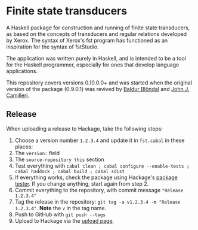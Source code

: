 Finite state transducers
========================

A Haskell package for construction and running of finite state
transducers, as based on the concepts of transducers and regular
relations developed by Xerox.  The syntax of Xerox's fst program has
functioned as an inspiration for the syntax of fstStudio.

The application was written purely in Haskell, and is intended to be a
tool for the Haskell programmer, especially for ones that develop
language applications.

This repository covers versions 0.10.0.0+ and was started when the
original version of the package (0.9.0.1) was revived by
[Baldur Blöndal](https://github.com/Icelandjack) and
[John J. Camilleri](https://github.com/johnjcamilleri).

## Release

When uploading a release to Hackage, take the following steps:

1. Choose a version number `1.2.3.4` and update it in `fst.cabal` in these places:
  1. The `version:` field
  1. The `source-repository this` section
1. Test everything with `cabal clean ; cabal configure --enable-tests ; cabal haddock ; cabal build ; cabal sdist`
1. If everything works, check the package using Hackage's [package tester](http://hackage.haskell.org/packages/upload.html). If you change anything, start again from step 2.
1. Commit everything to the repository, with commit message `"Release 1.2.3.4"`
1. Tag the release in the repository: `git tag -a v1.2.3.4 -m "Release 1.2.3.4"`. **Note** the `v` in the tag name.
1. Push to GitHub with `git push --tags`
1. Upload to Hackage via the [upload page](http://hackage.haskell.org/packages/upload.html).

